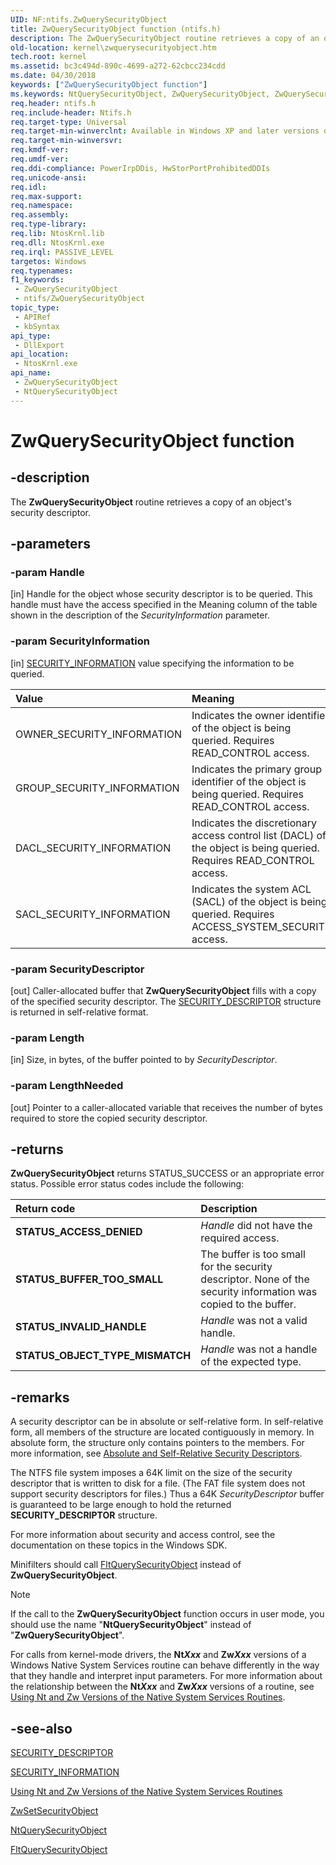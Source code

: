 ```yaml
---
UID: NF:ntifs.ZwQuerySecurityObject
title: ZwQuerySecurityObject function (ntifs.h)
description: The ZwQuerySecurityObject routine retrieves a copy of an object's security descriptor.
old-location: kernel\zwquerysecurityobject.htm
tech.root: kernel
ms.assetid: bc3c494d-890c-4699-a272-62cbcc234cdd
ms.date: 04/30/2018
keywords: ["ZwQuerySecurityObject function"]
ms.keywords: NtQuerySecurityObject, ZwQuerySecurityObject, ZwQuerySecurityObject routine [Kernel-Mode Driver Architecture], k111_50bbb447-b993-4020-a8d7-e54f0b31e84e.xml, kernel.zwquerysecurityobject, ntifs/NtQuerySecurityObject, ntifs/ZwQuerySecurityObject
req.header: ntifs.h
req.include-header: Ntifs.h
req.target-type: Universal
req.target-min-winverclnt: Available in Windows XP and later versions of Windows.
req.target-min-winversvr: 
req.kmdf-ver: 
req.umdf-ver: 
req.ddi-compliance: PowerIrpDDis, HwStorPortProhibitedDDIs
req.unicode-ansi: 
req.idl: 
req.max-support: 
req.namespace: 
req.assembly: 
req.type-library: 
req.lib: NtosKrnl.lib
req.dll: NtosKrnl.exe
req.irql: PASSIVE_LEVEL
targetos: Windows
req.typenames: 
f1_keywords:
 - ZwQuerySecurityObject
 - ntifs/ZwQuerySecurityObject
topic_type:
 - APIRef
 - kbSyntax
api_type:
 - DllExport
api_location:
 - NtosKrnl.exe
api_name:
 - ZwQuerySecurityObject
 - NtQuerySecurityObject
---
```


# ZwQuerySecurityObject function


## -description

The **ZwQuerySecurityObject** routine retrieves a copy of an object's security descriptor.

## -parameters

### -param Handle 

[in]
Handle for the object whose security descriptor is to be queried. This handle must have the access specified in the Meaning column of the table shown in the description of the *SecurityInformation* parameter.

### -param SecurityInformation 

[in]
[SECURITY_INFORMATION](/windows-hardware/drivers/ifs/security-information) value specifying the information to be queried.

|**Value**|**Meaning**|
|:-|:-|
|OWNER_SECURITY_INFORMATION|Indicates the owner identifier of the object is being queried. Requires READ_CONTROL access.|
|GROUP_SECURITY_INFORMATION|Indicates the primary group identifier of the object is being queried. Requires READ_CONTROL access.|
|DACL_SECURITY_INFORMATION|Indicates the discretionary access control list (DACL) of the object is being queried. Requires READ_CONTROL access.|
|SACL_SECURITY_INFORMATION|Indicates the system ACL (SACL) of the object is being queried. Requires ACCESS_SYSTEM_SECURITY access.|

### -param SecurityDescriptor 

[out]
Caller-allocated buffer that **ZwQuerySecurityObject** fills with a copy of the specified security descriptor. The [SECURITY_DESCRIPTOR](./ns-ntifs-_security_descriptor.md) structure is returned in self-relative format.

### -param Length 

[in]
Size, in bytes, of the buffer pointed to by *SecurityDescriptor*.

### -param LengthNeeded 

[out]
Pointer to a caller-allocated variable that receives the number of bytes required to store the copied security descriptor.

## -returns

**ZwQuerySecurityObject** returns STATUS_SUCCESS or an appropriate error status. Possible error status codes include the following:

|Return code|Description|
|:-|:-|
|**STATUS_ACCESS_DENIED**|*Handle* did not have the required access.|
|**STATUS_BUFFER_TOO_SMALL**|The buffer is too small for the security descriptor. None of the security information was copied to the buffer.|
|**STATUS_INVALID_HANDLE**|*Handle* was not a valid handle.|
|**STATUS_OBJECT_TYPE_MISMATCH**|*Handle* was not a handle of the expected type.|


## -remarks

A security descriptor can be in absolute or self-relative form. In self-relative form, all members of the structure are located contiguously in memory. In absolute form, the structure only contains pointers to the members. For more information, see [Absolute and Self-Relative Security Descriptors](/windows/win32/secauthz/absolute-and-self-relative-security-descriptors).

The NTFS file system imposes a 64K limit on the size of the security descriptor that is written to disk for a file. (The FAT file system does not support security descriptors for files.) Thus a 64K *SecurityDescriptor* buffer is guaranteed to be large enough to hold the returned **SECURITY_DESCRIPTOR** structure. 

For more information about security and access control, see the documentation on these topics in the Windows SDK.

Minifilters should call [FltQuerySecurityObject](../fltkernel/nf-fltkernel-fltquerysecurityobject.md) instead of **ZwQuerySecurityObject**. 

> [!NOTE]
> If the call to the **ZwQuerySecurityObject** function occurs in user mode, you should use the name "**NtQuerySecurityObject**" instead of "**ZwQuerySecurityObject**".

For calls from kernel-mode drivers, the **Nt*Xxx*** and **Zw*Xxx*** versions of a Windows Native System Services routine can behave differently in the way that they handle and interpret input parameters. For more information about the relationship between the **Nt*Xxx*** and **Zw*Xxx*** versions of a routine, see [Using Nt and Zw Versions of the Native System Services Routines](/windows-hardware/drivers/kernel/using-nt-and-zw-versions-of-the-native-system-services-routines).

## -see-also

[SECURITY_DESCRIPTOR](./ns-ntifs-_security_descriptor.md)



[SECURITY_INFORMATION](/windows-hardware/drivers/ifs/security-information)



[Using Nt and Zw Versions of the Native System Services Routines](/windows-hardware/drivers/kernel/using-nt-and-zw-versions-of-the-native-system-services-routines)



[ZwSetSecurityObject](./nf-ntifs-zwsetsecurityobject.md)



[NtQuerySecurityObject](./nf-ntifs-ntquerysecurityobject.md)



[FltQuerySecurityObject](../fltkernel/nf-fltkernel-fltquerysecurityobject.md)
